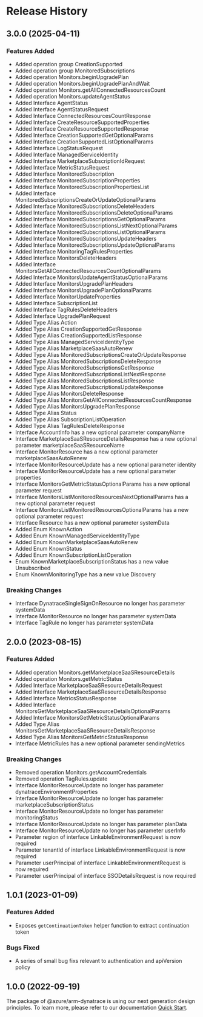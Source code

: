 # Release History
    
## 3.0.0 (2025-04-11)
    
### Features Added

  - Added operation group CreationSupported
  - Added operation group MonitoredSubscriptions
  - Added operation Monitors.beginUpgradePlan
  - Added operation Monitors.beginUpgradePlanAndWait
  - Added operation Monitors.getAllConnectedResourcesCount
  - Added operation Monitors.updateAgentStatus
  - Added Interface AgentStatus
  - Added Interface AgentStatusRequest
  - Added Interface ConnectedResourcesCountResponse
  - Added Interface CreateResourceSupportedProperties
  - Added Interface CreateResourceSupportedResponse
  - Added Interface CreationSupportedGetOptionalParams
  - Added Interface CreationSupportedListOptionalParams
  - Added Interface LogStatusRequest
  - Added Interface ManagedServiceIdentity
  - Added Interface MarketplaceSubscriptionIdRequest
  - Added Interface MetricStatusRequest
  - Added Interface MonitoredSubscription
  - Added Interface MonitoredSubscriptionProperties
  - Added Interface MonitoredSubscriptionPropertiesList
  - Added Interface MonitoredSubscriptionsCreateOrUpdateOptionalParams
  - Added Interface MonitoredSubscriptionsDeleteHeaders
  - Added Interface MonitoredSubscriptionsDeleteOptionalParams
  - Added Interface MonitoredSubscriptionsGetOptionalParams
  - Added Interface MonitoredSubscriptionsListNextOptionalParams
  - Added Interface MonitoredSubscriptionsListOptionalParams
  - Added Interface MonitoredSubscriptionsUpdateHeaders
  - Added Interface MonitoredSubscriptionsUpdateOptionalParams
  - Added Interface MonitoringTagRulesProperties
  - Added Interface MonitorsDeleteHeaders
  - Added Interface MonitorsGetAllConnectedResourcesCountOptionalParams
  - Added Interface MonitorsUpdateAgentStatusOptionalParams
  - Added Interface MonitorsUpgradePlanHeaders
  - Added Interface MonitorsUpgradePlanOptionalParams
  - Added Interface MonitorUpdateProperties
  - Added Interface SubscriptionList
  - Added Interface TagRulesDeleteHeaders
  - Added Interface UpgradePlanRequest
  - Added Type Alias Action
  - Added Type Alias CreationSupportedGetResponse
  - Added Type Alias CreationSupportedListResponse
  - Added Type Alias ManagedServiceIdentityType
  - Added Type Alias MarketplaceSaasAutoRenew
  - Added Type Alias MonitoredSubscriptionsCreateOrUpdateResponse
  - Added Type Alias MonitoredSubscriptionsDeleteResponse
  - Added Type Alias MonitoredSubscriptionsGetResponse
  - Added Type Alias MonitoredSubscriptionsListNextResponse
  - Added Type Alias MonitoredSubscriptionsListResponse
  - Added Type Alias MonitoredSubscriptionsUpdateResponse
  - Added Type Alias MonitorsDeleteResponse
  - Added Type Alias MonitorsGetAllConnectedResourcesCountResponse
  - Added Type Alias MonitorsUpgradePlanResponse
  - Added Type Alias Status
  - Added Type Alias SubscriptionListOperation
  - Added Type Alias TagRulesDeleteResponse
  - Interface AccountInfo has a new optional parameter companyName
  - Interface MarketplaceSaaSResourceDetailsResponse has a new optional parameter marketplaceSaaSResourceName
  - Interface MonitorResource has a new optional parameter marketplaceSaasAutoRenew
  - Interface MonitorResourceUpdate has a new optional parameter identity
  - Interface MonitorResourceUpdate has a new optional parameter properties
  - Interface MonitorsGetMetricStatusOptionalParams has a new optional parameter request
  - Interface MonitorsListMonitoredResourcesNextOptionalParams has a new optional parameter request
  - Interface MonitorsListMonitoredResourcesOptionalParams has a new optional parameter request
  - Interface Resource has a new optional parameter systemData
  - Added Enum KnownAction
  - Added Enum KnownManagedServiceIdentityType
  - Added Enum KnownMarketplaceSaasAutoRenew
  - Added Enum KnownStatus
  - Added Enum KnownSubscriptionListOperation
  - Enum KnownMarketplaceSubscriptionStatus has a new value Unsubscribed
  - Enum KnownMonitoringType has a new value Discovery

### Breaking Changes

  - Interface DynatraceSingleSignOnResource no longer has parameter systemData
  - Interface MonitorResource no longer has parameter systemData
  - Interface TagRule no longer has parameter systemData
    
    
## 2.0.0 (2023-08-15)
    
### Features Added

  - Added operation Monitors.getMarketplaceSaaSResourceDetails
  - Added operation Monitors.getMetricStatus
  - Added Interface MarketplaceSaaSResourceDetailsRequest
  - Added Interface MarketplaceSaaSResourceDetailsResponse
  - Added Interface MetricsStatusResponse
  - Added Interface MonitorsGetMarketplaceSaaSResourceDetailsOptionalParams
  - Added Interface MonitorsGetMetricStatusOptionalParams
  - Added Type Alias MonitorsGetMarketplaceSaaSResourceDetailsResponse
  - Added Type Alias MonitorsGetMetricStatusResponse
  - Interface MetricRules has a new optional parameter sendingMetrics

### Breaking Changes

  - Removed operation Monitors.getAccountCredentials
  - Removed operation TagRules.update
  - Interface MonitorResourceUpdate no longer has parameter dynatraceEnvironmentProperties
  - Interface MonitorResourceUpdate no longer has parameter marketplaceSubscriptionStatus
  - Interface MonitorResourceUpdate no longer has parameter monitoringStatus
  - Interface MonitorResourceUpdate no longer has parameter planData
  - Interface MonitorResourceUpdate no longer has parameter userInfo
  - Parameter region of interface LinkableEnvironmentRequest is now required
  - Parameter tenantId of interface LinkableEnvironmentRequest is now required
  - Parameter userPrincipal of interface LinkableEnvironmentRequest is now required
  - Parameter userPrincipal of interface SSODetailsRequest is now required
    
## 1.0.1 (2023-01-09)

### Features Added

  - Exposes `getContinuationToken` helper function to extract continuation token

### Bugs Fixed

  - A series of small bug fixs relevant to authentication and apiVersion policy

## 1.0.0 (2022-09-19)

The package of @azure/arm-dynatrace is using our next generation design principles. To learn more, please refer to our documentation [Quick Start](https://aka.ms/azsdk/js/mgmt/quickstart).
